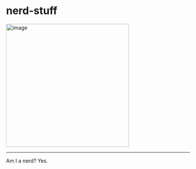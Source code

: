 # nerd-stuff
<img width="337" alt="image" src="https://user-images.githubusercontent.com/110700696/205536182-ea7a655d-5ebc-47ee-8027-301d14af4989.png">

---

Am I a nerd? Yes.
